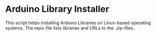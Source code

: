 
Arduino Library Installer
=========================

This script helps installing Arduino Libraries on Linux-based operating systems. The repo-file lists libraries and URLs to the .zip-files.
